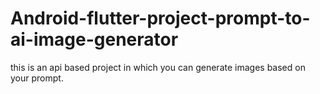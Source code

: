 # Android-flutter-project-prompt-to-ai-image-generator
this is an api based project in which you can generate images based on your prompt.
